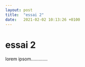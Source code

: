 ```yaml
---
layout: post
title:  "essai 2"
date:   2021-02-02 10:13:26 +0100
---
```


# essai 2
 
lorem ipsom.............

